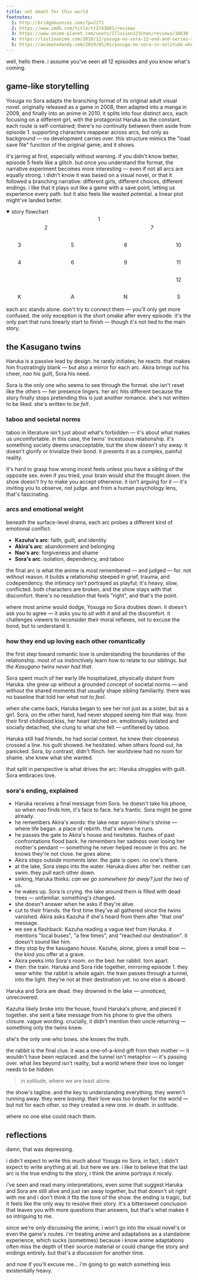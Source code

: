 ```yaml
---
title: not meant for this world
footnotes:
  1: http://bridgebunnies.com/?p=2271
  2: https://www.imdb.com/title/tt1743681/reviews
  3: https://www.anime-planet.com/users/Illusion123chan/reviews/34630
  4: https://lostinanime.com/2010/12/yosuga-no-sora-12-end-and-series-review/
  5: https://animatedandy.com/2019/05/01/yosuga-no-sora-in-solitude-where-we-are-least-alone-review-put-your-sister-to-the-test/
---
```


well, hello there. i assume you've seen all 12 episodes and you know what's coming.

## game-like storytelling

Yosuga no Sora adapts the branching format of its original adult visual novel. originally released as a game in 2008, then adapted into a manga in 2009, and finally into an anime in 2010. it splits into four distinct arcs, each focusing on a different girl, with the protagonist Haruka as the constant. each route is self-contained; there's no continuity between them aside from episode 1. supporting characters reappear across arcs, but only as background — no development carries over. this structure mimics the "load save file" function of the original game, and it shows.

it's jarring at first, especially without warning. if you didn't know better, episode 5 feels like a glitch. but once you understand the format, the narrative experiment becomes more interesting — even if not all arcs are equally strong. i didn't know it was based on a visual novel, or that it followed a branching narrative: different girls, different choices, different endings. i like that it plays out like a game with a save point, letting us experience every path. but it also feels like wasted potential. a linear plot might've landed better.

<details open>
  <summary>story flowchart</summary>
  <div style="display: grid; grid-template-columns: repeat(7, 1fr); grid-template-rows: repeat(10, 1fr); text-align: center; --nb: 3px solid var(--color-text); --line: 0.25px solid var(--color-text);">
    <span style="grid-area:1/4/2/5; padding: 0.2rem 0; border: var(--nb); border-radius: var(--rounding-base);">1</span>
    <span style="grid-area:2/3/3/4;position:relative;">
      <span style="width:100%;position:absolute;top:50%;left:0;border:var(--line);"></span>
    </span>
    <span style="grid-area:2/4/3/5;position:relative;">
      <span style="height:50%;position:absolute;border:var(--line);"></span>
      <span style="width:100%;position:absolute;top:50%;left:0;border:var(--line);"></span>
    </span>
    <span style="grid-area:2/5/3/6;position:relative;">
      <span style="width:100%;position:absolute;top:50%;left:0;border:var(--line);"></span>
    </span>
    <span style="grid-area:2/2/3/3; padding: 0.2rem 0; border: var(--nb); border-radius: var(--rounding-base);">2</span>
    <span style="grid-area:3/1/4/2;position:relative;">
      <span style="height:50%;position:absolute;bottom:0;border:var(--line);"></span>
      <span style="width:50%;position:absolute;top:50%;right:0;border:var(--line);"></span>
    </span>
    <span style="grid-area:3/2/4/3;position:relative;">
      <span style="height:50%;position:absolute;border:var(--line);"></span>
      <span style="width:100%;position:absolute;top:50%;left:0;border:var(--line);"></span>
    </span>
    <span style="grid-area:3/3/4/4;position:relative;">
      <span style="width:50%;position:absolute;top:50%;left:0;border:var(--line);"></span>
      <span style="height:50%;position:absolute;bottom:0;border:var(--line);"></span>
    </span>
    <span style="grid-area:2/6/3/7; padding: 0.2rem 0; border: var(--nb); border-radius: var(--rounding-base);">7</span>
    <span style="grid-area:3/5/4/6;position:relative;">
      <span style="height:50%;position:absolute;bottom:0;border:var(--line);"></span>
      <span style="width:50%;position:absolute;top:50%;right:0;border:var(--line);"></span>
    </span>
    <span style="grid-area:3/6/4/7;position:relative;">
      <span style="height:50%;position:absolute;border:var(--line);"></span>
      <span style="width:100%;position:absolute;top:50%;left:0;border:var(--line);"></span>
    </span>
    <span style="grid-area:3/7/4/8;position:relative;">
      <span style="width:50%;position:absolute;top:50%;left:0;border:var(--line);"></span>
      <span style="height:50%;position:absolute;bottom:0;border:var(--line);"></span>
    </span>
    <span style="grid-area:4/1/5/2; padding: 0.2rem 0; border: var(--nb); border-radius: var(--rounding-base);">3</span>
    <span style="grid-area:5/1/5/2;position:relative;">
      <span style="height:100%;position:absolute;border:var(--line);"></span>
    </span>
    <span style="grid-area:6/1/7/2; padding: 0.2rem 0; border: var(--nb); border-radius: var(--rounding-base);">4</span>
    <span style="grid-area:4/3/5/4; padding: 0.2rem 0; border: var(--nb); border-radius: var(--rounding-base);">5</span>
    <span style="grid-area:5/3/5/4;position:relative;">
      <span style="height:100%;position:absolute;border:var(--line);"></span>
    </span>
    <span style="grid-area:6/3/7/4; padding: 0.2rem 0; border: var(--nb); border-radius: var(--rounding-base);">6</span>
    <span style="grid-area:4/5/5/6; padding: 0.2rem 0; border: var(--nb); border-radius: var(--rounding-base);">8</span>
    <span style="grid-area:5/5/5/6;position:relative;">
      <span style="height:100%;position:absolute;border:var(--line);"></span>
    </span>
    <span style="grid-area:6/5/7/6; padding: 0.2rem 0; border: var(--nb); border-radius: var(--rounding-base);">9</span>
    <span style="grid-area:4/7/5/8; padding: 0.2rem 0; border: var(--nb); border-radius: var(--rounding-base);">10</span>
    <span style="grid-area:5/7/5/8;position:relative;">
      <span style="height:100%;position:absolute;border:var(--line);"></span>
    </span>
    <span style="grid-area:6/7/7/8; padding: 0.2rem 0; border: var(--nb); border-radius: var(--rounding-base);">11</span>
    <span style="grid-area:7/7/7/8;position:relative;">
      <span style="height:100%;position:absolute;border:var(--line);"></span>
    </span>
    <span style="grid-area:8/7/9/8; padding: 0.2rem 0; border: var(--nb); border-radius: var(--rounding-base);">12</span>
    <span style="grid-area:10/1/11/2; padding: 0.2rem 0; border: var(--nb); border-radius: var(--rounding-base);">K</span>
    <span style="grid-area:10/3/11/4; padding: 0.2rem 0; border: var(--nb); border-radius: var(--rounding-base);">A</span>
    <span style="grid-area:10/5/11/6; padding: 0.2rem 0; border: var(--nb); border-radius: var(--rounding-base);">N</span>
    <span style="grid-area:10/7/11/8; padding: 0.2rem 0; border: var(--nb); border-radius: var(--rounding-base);">S</span>
  </div>
</details>

each arc stands alone. don't try to connect them — you'll only get more confused. the only exception is the short omake after every episode. it's the only part that runs linearly start to finish — though it's not tied to the main story.

## the Kasugano twins

Haruka is a passive lead by design. he rarely initiates; he reacts. that makes him frustratingly blank — but also a mirror for each arc. Akira brings out his cheer, *nao* his guilt, Sora his need.

Sora is the only one who seems to see through the format. she isn't reset like the others — her presence lingers. her arc hits different because the story finally stops pretending this is just another romance. she's not written to be liked. she's written to be *felt*.

### taboo and societal norms

taboo in literature isn't just about what's forbidden — it's about what makes us uncomfortable. in this case, the twins' incestuous relationship. it's something society deems unacceptable, but the show doesn't shy away. it doesn't glorify or trivialize their bond. it presents it as a complex, painful reality.

it's hard to grasp how wrong incest feels unless you have a sibling of the opposite sex. even if you tried, your brain would shut the thought down. the show doesn't try to make you accept otherwise. it isn't arguing for it — it's inviting you to observe, not judge. and from a human psychology lens, that's fascinating.

### arcs and emotional weight

beneath the surface-level drama, each arc probes a different kind of emotional conflict:

- **Kazuha's arc**: faith, guilt, and identity
- **Akira's arc**: abandonment and belonging
- **Nao's arc**: forgiveness and shame
- **Sora's arc**: isolation, dependency, and taboo

the final arc is what the anime is most remembered — and judged — for. not without reason. it builds a relationship steeped in grief, trauma, and codependency. the intimacy isn't portrayed as playful; it's heavy, slow, conflicted. both characters are broken, and the show stays with that discomfort. there's no resolution that feels "right", and that's the point.

where most anime would dodge, Yosuga no Sora doubles down. it doesn't ask you to agree — it asks you to *sit with it* and all the discomfort. it challenges viewers to reconsider their moral reflexes, not to excuse the bond, but to understand it.

### how they end up loving each other romantically

the first step toward romantic love is understanding the boundaries of the relationship. most of us instinctively learn how to relate to our siblings. but *the Kasugano twins never had that*.

Sora spent much of her early life hospitalized, physically distant from Haruka. she grew up without a grounded concept of societal norms — and without the shared moments that usually shape sibling familiarity. there was no baseline that told her *what not to feel*.

when she came back, Haruka began to see her not just as a sister, but as a girl. Sora, on the other hand, had never stopped seeing him that way. from their first childhood kiss, her heart latched on. emotionally isolated and socially detached, she clung to what she felt — unfiltered by taboo.

Haruka still had friends, he had social context. he knew their closeness crossed a line. his guilt showed. he hesitated. when others found out, he panicked. Sora, by contrast, didn't flinch. her worldview had no room for shame. she knew what she wanted.

that split in perspective is what drives the arc: Haruka struggles with guilt. Sora embraces love.

### sora's ending, explained

- Haruka receives a final message from Sora. he doesn't take his phone, so when *nao* finds him, it's face to face. he's frantic. Sora might be gone already.
- he remembers Akira's words: the lake near *sayori-hime's* shrine — where life began. a place of rebirth. that's where he runs.
- he passes the gate to Akira's house and hesitates. flashes of past confrontations flood back. he remembers her sadness over losing her mother's pendant — something he never helped recover in this arc. he knows they're not close. he goes alone.
- Akira steps outside moments later. the gate is open. no one's there.
- at the lake, Sora steps into the water. Haruka dives after her. neither can swim. they pull each other down.
- sinking, Haruka thinks: *can we go somewhere far away? just the two of us.*
- he wakes up. Sora is crying. the lake around them is filled with dead trees — unfamiliar. something's changed.
- she doesn't answer when he asks if they're alive.
- cut to their friends. the first time they've all gathered since the twins vanished. Akira asks Kazuha if she's heard from them after "that one" message.
- we see a flashback: Kazuha reading a vague text from Haruka. it mentions "local buses", "a few times", and "reached our destination". it doesn't sound like him.
- they stop by the kasugano house. Kazuha, alone, gives a small bow — the kind you offer at a grave.
- Akira peeks into Sora's room. on the bed: her rabbit. torn apart.
- then: the train. Haruka and Sora ride together, mirroring episode 1. they wear white. the rabbit is whole again. the train passes through a tunnel, into the light. they're not at their destination yet. no one else is aboard.

Haruka and Sora are dead. they drowned in the lake — unnoticed, unrecovered.

Kazuha likely broke into the house, found Haruka's phone, and pieced it together. she sent a fake message from his phone to give the others closure. vague wording. crucially, it didn't mention their uncle returning — something only the twins knew.

she's the only one who bows. she knows the truth.

the rabbit is the final clue. it was a one-of-a-kind gift from their mother — it wouldn't have been replaced. and the tunnel isn't metaphor — it's passing over. what lies beyond isn't reality, but a world where their love no longer needs to be hidden.

> in solitude, where we are least alone.

the show's tagline. and the key to understanding everything. they weren't running away. they were *leaving*. their love was too broken for the world — but not for each other. so they created a new one. in death. in solitude.

where no one else could reach them.

## reflections

damn, that was depressing.

i didn't expect to write this much about Yosuga no Sora. in fact, i didn't expect to write anything at all. but here we are. i like to believe that the last arc is the true ending to the story, i think the anime portrays it nicely.

i've seen and read many interpretations, even some that suggest Haruka and Sora are still alive and just ran away together, but that doesn't sit right with me and i don't think it fits the tone of the show. the ending is tragic, but it feels like the only way to resolve their story. it's a bittersweet conclusion that leaves you with more questions than answers, but that's what makes it so intriguing to me.

since we're only discussing the anime, i won't go into the visual novel's or even the game's routes. i'm treating anime and adaptations as a standalone experience, which sucks (sometimes) because i know anime adaptations often miss the depth of their source material or could change the story and endings entirely. but that's a discussion for another time.

and now if you'll excuse me…
i'm going to go watch something less existentially heavy.
